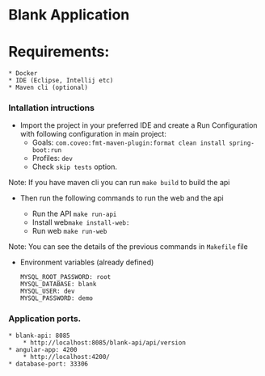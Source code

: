 # Blank Application


# Requirements:

    * Docker
    * IDE (Eclipse, Intellij etc)
    * Maven cli (optional)

### Intallation intructions
 
+ Import the project in your preferred IDE and create a Run Configuration with following configuration in main project:
    * Goals: `com.coveo:fmt-maven-plugin:format clean install spring-boot:run`
    * Profiles: `dev`
    * Check `skip tests` option.

Note: If you have maven cli you can run `make build` to build the api

+ Then run the following commands to run the web and the api

    * Run the API `make run-api`
    * Install web`make install-web:`
    * Run web `make run-web`

Note: You can see the details of the previous commands in `Makefile` file

* Environment variables (already defined)

      MYSQL_ROOT_PASSWORD: root
      MYSQL_DATABASE: blank
      MYSQL_USER: dev
      MYSQL_PASSWORD: demo

### Application ports.
	* blank-api: 8085
        * http://localhost:8085/blank-api/api/version
    * angular-app: 4200
        * http://localhost:4200/
    * database-port: 33306



